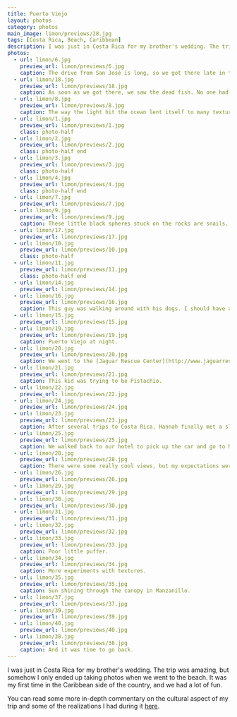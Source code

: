 ```yaml
---
title: Puerto Viejo
layout: photos
category: photos
main_image: limon/previews/28.jpg
tags: [Costa Rica, Beach, Caribbean]
description: I was just in Costa Rica for my brother's wedding. The trip was amazing, but somehow I only ended up taking photos when we went to the beach. It was my first time in the Caribbean side of the country, and we had a lot of fun.
photos:
  - url: limon/6.jpg
    preview_url: limon/previews/6.jpg
    caption: The drive from San José is long, so we got there late in the afternoon, just in time for a sunset walk along the beach.
  - url: limon/18.jpg
    preview_url: limon/previews/18.jpg
    caption: As soon as we got there, we saw the dead fish. No one had an explanation, but hundreds if not thousands of these little puffers were all over the coast.
  - url: limon/8.jpg
    preview_url: limon/previews/8.jpg
    caption: The way the light hit the ocean lent itself to many texture experiments.
  - url: limon/1.jpg
    preview_url: limon/previews/1.jpg
    class: photo-half
  - url: limon/2.jpg
    preview_url: limon/previews/2.jpg
    class: photo-half end
  - url: limon/3.jpg
    preview_url: limon/previews/3.jpg
    class: photo-half
  - url: limon/4.jpg
    preview_url: limon/previews/4.jpg
    class: photo-half end
  - url: limon/7.jpg
    preview_url: limon/previews/7.jpg
  - url: limon/9.jpg
    preview_url: limon/previews/9.jpg
    caption: These little black spheres stuck on the rocks are snails. They are all over the place.
  - url: limon/17.jpg
    preview_url: limon/previews/17.jpg
  - url: limon/10.jpg
    preview_url: limon/previews/10.jpg
    class: photo-half
  - url: limon/11.jpg
    preview_url: limon/previews/11.jpg
    class: photo-half end
  - url: limon/14.jpg
    preview_url: limon/previews/14.jpg
  - url: limon/16.jpg
    preview_url: limon/previews/16.jpg
    caption: This guy was walking around with his dogs. I should have asked him for a portrait.
  - url: limon/15.jpg
    preview_url: limon/previews/15.jpg
  - url: limon/19.jpg
    preview_url: limon/previews/19.jpg
    caption: Puerto Viejo at night.
  - url: limon/20.jpg
    preview_url: limon/previews/20.jpg
    caption: We went to the [Jaguar Rescue Center](http://www.jaguarrescue.foundation/) and met Pistachio. Ironically, they have no jaguars.
  - url: limon/21.jpg
    preview_url: limon/previews/21.jpg
    caption: This kid was trying to be Pistachio.
  - url: limon/22.jpg
    preview_url: limon/previews/22.jpg
  - url: limon/24.jpg
    preview_url: limon/previews/24.jpg
  - url: limon/23.jpg
    preview_url: limon/previews/23.jpg
    caption: After several trips to Costa Rica, Hannah finally met a sloth. After crying when she saw one through binoculars last time, being 10 feet away from this guy and slightly freaking out didn't seem that emotional.
  - url: limon/25.jpg
    preview_url: limon/previews/25.jpg
    caption: We walked back to our hotel to pick up the car and go to Manzanillo.
  - url: limon/28.jpg
    preview_url: limon/previews/28.jpg
    caption: There were some really cool views, but my expectations were also very high. Overall, I think it is more worth it to visit [Manuel Antonio](https://en.wikipedia.org/wiki/Manuel_Antonio_National_Park), on the Pacific coast, than the Southern Caribbean.
  - url: limon/26.jpg
    preview_url: limon/previews/26.jpg
  - url: limon/29.jpg
    preview_url: limon/previews/29.jpg
  - url: limon/30.jpg
    preview_url: limon/previews/30.jpg
  - url: limon/31.jpg
    preview_url: limon/previews/31.jpg
  - url: limon/32.jpg
    preview_url: limon/previews/32.jpg
  - url: limon/33.jpg
    preview_url: limon/previews/33.jpg
    caption: Poor little puffer.
  - url: limon/34.jpg
    preview_url: limon/previews/34.jpg
    caption: More experiments with textures.
  - url: limon/35.jpg
    preview_url: limon/previews/35.jpg
    caption: Sun shining through the canopy in Manzanillo.
  - url: limon/37.jpg
    preview_url: limon/previews/37.jpg
  - url: limon/39.jpg
    preview_url: limon/previews/39.jpg
  - url: limon/40.jpg
    preview_url: limon/previews/40.jpg
  - url: limon/38.jpg
    preview_url: limon/previews/38.jpg
    caption: And it was time to go back.
---
```


I was just in Costa Rica for my brother's wedding. The trip was amazing, but somehow I only ended up taking photos when we went to the beach. It was my first time in the Caribbean side of the country, and we had a lot of fun.

You can read some more in-depth commentary on the cultural aspect of my trip and some of the realizations I had during it [here](/articles/2017/11/29/cr/).